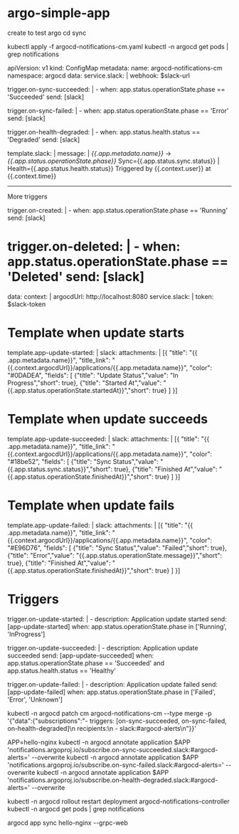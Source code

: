 # argo-simple-app
create to test argo cd sync

kubectl apply -f argocd-notifications-cm.yaml
kubectl -n argocd get pods | grep notifications


apiVersion: v1
kind: ConfigMap
metadata:
  name: argocd-notifications-cm
  namespace: argocd
data:
  service.slack: |
    webhook: $slack-url

  trigger.on-sync-succeeded: |
    - when: app.status.operationState.phase == 'Succeeded'
      send: [slack]

  trigger.on-sync-failed: |
    - when: app.status.operationState.phase == 'Error'
      send: [slack]

  trigger.on-health-degraded: |
    - when: app.status.health.status == 'Degraded'
      send: [slack]

  template.slack: |
    message: |
      *{{.app.metadata.name}}* → *{{.app.status.operationState.phase}}*
      Sync={{.app.status.sync.status}} | Health={{.app.status.health.status}}
      Triggered by {{.context.user}} at {{.context.time}}

----------

More triggers

  trigger.on-created: |
    - when: app.status.operationState.phase == 'Running'
      send: [slack]

  trigger.on-deleted: |
    - when: app.status.operationState.phase == 'Deleted'
      send: [slack]
====================================================

data:
  context: |
    argocdUrl: http://localhost:8080
  service.slack: |
    token: $slack-token

  # Template when update starts
  template.app-update-started: |
    slack:
      attachments: |
        [{
          "title": "{{ .app.metadata.name}}",
          "title_link": "{{.context.argocdUrl}}/applications/{{.app.metadata.name}}",
          "color": "#0DADEA",
          "fields": [
            {"title": "Update Status","value": "In Progress","short": true},
            {"title": "Started At","value": "{{.app.status.operationState.startedAt}}","short": true}
          ]
        }]

  # Template when update succeeds
  template.app-update-succeeded: |
    slack:
      attachments: |
        [{
          "title": "{{ .app.metadata.name}}",
          "title_link": "{{.context.argocdUrl}}/applications/{{.app.metadata.name}}",
          "color": "#18be52",
          "fields": [
            {"title": "Sync Status","value": "{{.app.status.sync.status}}","short": true},
            {"title": "Finished At","value": "{{.app.status.operationState.finishedAt}}","short": true}
          ]
        }]

  # Template when update fails
  template.app-update-failed: |
    slack:
      attachments: |
        [{
          "title": "{{ .app.metadata.name}}",
          "title_link": "{{.context.argocdUrl}}/applications/{{.app.metadata.name}}",
          "color": "#E96D76",
          "fields": [
            {"title": "Sync Status","value": "Failed","short": true},
            {"title": "Error","value": "{{.app.status.operationState.message}}","short": true},
            {"title": "Finished At","value": "{{.app.status.operationState.finishedAt}}","short": true}
          ]
        }]

  # Triggers
  trigger.on-update-started: |
    - description: Application update started
      send: [app-update-started]
      when: app.status.operationState.phase in ['Running', 'InProgress']

  trigger.on-update-succeeded: |
    - description: Application update succeeded
      send: [app-update-succeeded]
      when: app.status.operationState.phase == 'Succeeded' and app.status.health.status == 'Healthy'

  trigger.on-update-failed: |
    - description: Application update failed
      send: [app-update-failed]
      when: app.status.operationState.phase in ['Failed', 'Error', 'Unknown']


kubectl -n argocd patch cm argocd-notifications-cm --type merge -p \
'{"data":{"subscriptions":"- triggers: [on-sync-succeeded, on-sync-failed, on-health-degraded]\n  recipients:\n  - slack:#argocd-alerts\n"}}'

APP=hello-nginx
kubectl -n argocd annotate application $APP \
  'notifications.argoproj.io/subscribe.on-sync-succeeded.slack:#argocd-alerts=' --overwrite
kubectl -n argocd annotate application $APP \
  'notifications.argoproj.io/subscribe.on-sync-failed.slack:#argocd-alerts=' --overwrite
kubectl -n argocd annotate application $APP \
  'notifications.argoproj.io/subscribe.on-health-degraded.slack:#argocd-alerts=' --overwrite
  
kubectl -n argocd rollout restart deployment argocd-notifications-controller
kubectl -n argocd get pods | grep notifications

argocd app sync hello-nginx --grpc-web

